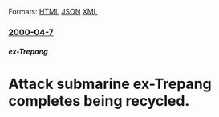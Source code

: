 
Formats: [HTML](/news/2000/04/7/attack-submarine-ex-trepang-completes-being-recycled.html)  [JSON](/news/2000/04/7/attack-submarine-ex-trepang-completes-being-recycled.json)  [XML](/news/2000/04/7/attack-submarine-ex-trepang-completes-being-recycled.xml)  

### [2000-04-7](/news/2000/04/7/index.md)

##### ex-Trepang
#  Attack submarine ex-Trepang completes being recycled.



